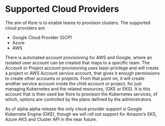 # Supported Cloud Providers

The aim of Kore is to enable teams to provision clusters. The supported cloud providers are:
+ Google Cloud Provider (GCP)
+ Azure
+ AWS

There is automated account provisioning for AWS and Google, where an isolated user account can be created that maps to a specific team. The Account or Project account provisioning uses least-privilege and will create a project or AWS Account service account, that gives it enough permissions to create other accounts or projects. From that point on, it will create another service account inside the child account or project, for just managing Kubernetes and the related resources, (GKE or EKS). It is this account that is then used bar Kore to provision the Kubernetes services, of which, options are controlled by the plans defined by the administrators.

As of alpha alpha release the only cloud provider support is Google Kubernete Engine (GKE), though we will roll out support for Amazon’s EKS, Azure AKS and Cluster API in the near future.
